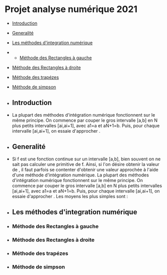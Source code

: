 # Projet analyse numérique 2021
- [Introduction](#Introduction)
- [Generalité](#Generalité)
- [Les méthodes d'integration numérique](#methodes)
- - [Méthode des Rectangles à gauche](rg)
- [Méthode des Rectangles à droite](rd)
- [Méthode des trapézes](t)
- [Méthode de simpson](s)
- ## Introduction 
- La plupart des méthodes d'intégration numérique fonctionnent sur le même principe. On commence par couper le gros intervalle [a,b] en N plus petits intervalles [ai,ai+1], avec     a1=a et aN+1=b. Puis, pour chaque intervalle [ai,ai+1], on essaie d'approcher .
- ## Generalité
- Si f est une fonction continue sur un intervalle [a,b], bien souvent on ne sait pas calculer une primitive de f. Ainsi, si l'on désire obtenir la valeur de , il faut parfois se contenter d'obtenir une valeur approchée à l'aide d'une méthode d'intégration numérique.
  La plupart des méthodes d'intégration numérique fonctionnent sur le même principe. On commence par couper le gros intervalle [a,b] en N plus petits intervalles [ai,ai+1], avec a1=a et aN+1=b. Puis, pour chaque intervalle [ai,ai+1], on essaie d'approcher . Les moyens les plus simples sont :

- ## Les méthodes d'integration numérique
- ### Méthode des Rectangles à gauche
- ### Méthode des Rectangles à droite
- ### Méthode des trapézes
- ### Méthode de simpson
